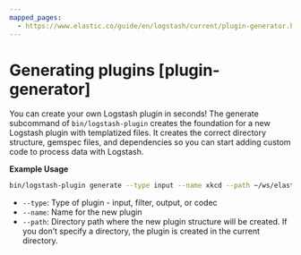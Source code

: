 ```yaml
---
mapped_pages:
  - https://www.elastic.co/guide/en/logstash/current/plugin-generator.html
---
```


# Generating plugins [plugin-generator]

You can create your own Logstash plugin in seconds! The generate subcommand of `bin/logstash-plugin` creates the foundation for a new Logstash plugin with templatized files. It creates the correct directory structure, gemspec files, and dependencies so you can start adding custom code to process data with Logstash.

**Example Usage**

```sh
bin/logstash-plugin generate --type input --name xkcd --path ~/ws/elastic/plugins
```

* `--type`: Type of plugin - input, filter, output, or codec
* `--name`: Name for the new plugin
* `--path`: Directory path where the new plugin structure will be created. If you don’t specify a directory, the plugin is created in the current directory.

